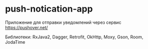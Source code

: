 # push-notication-app
Приложение для отправки уведомлений через сервис https://pushover.net/

Библиотеки: RxJava2, Dagger, Retrofit, OkHttp, Moxy, Gson, Room, JodaTime

